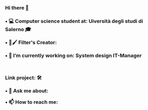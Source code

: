 <h3> Hi there 👋 <h3>



<p> • 💻 Computer science student at: Uiversità degli studi di Salerno 🎓 </p>

<p>• 📱🖌 Filter's Creator: </p>

<p> • 🔭 I’m currently working on: System design IT-Manager </p>
     <br>
<p>       Link project:  🛠 </p>
     
     


<p> • 💬 Ask me about: </p>

<p> • 📫 How to reach me: </p>



